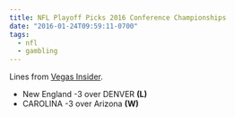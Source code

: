 ```yaml
---
title: NFL Playoff Picks 2016 Conference Championships
date: "2016-01-24T09:59:11-0700"
tags:
  - nfl
  - gambling
---
```


Lines from [Vegas Insider](http://www.vegasinsider.com/nfl/matchups/matchups.cfm/week/20/season/2015).

- New England -3 over DENVER **(L)**
- CAROLINA -3 over Arizona **(W)**
